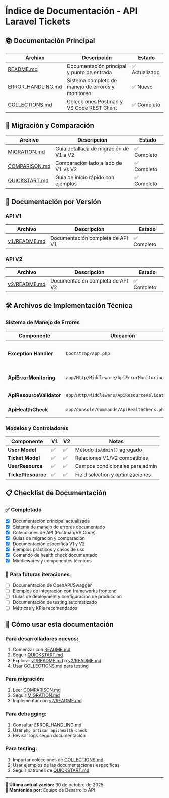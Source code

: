 # Índice de Documentación - API Laravel Tickets

## 📚 Documentación Principal

| Archivo | Descripción | Estado |
|---------|-------------|--------|
| [README.md](README.md) | Documentación principal y punto de entrada | ✅ Actualizado |
| [ERROR_HANDLING.md](ERROR_HANDLING.md) | Sistema completo de manejo de errores y monitoreo | ✅ Nuevo |
| [COLLECTIONS.md](COLLECTIONS.md) | Colecciones Postman y VS Code REST Client | ✅ Completo |

## 🔄 Migración y Comparación

| Archivo | Descripción | Estado |
|---------|-------------|--------|
| [MIGRATION.md](MIGRATION.md) | Guía detallada de migración de V1 a V2 | ✅ Completo |
| [COMPARISON.md](COMPARISON.md) | Comparación lado a lado de V1 vs V2 | ✅ Completo |
| [QUICKSTART.md](QUICKSTART.md) | Guía de inicio rápido con ejemplos | ✅ Completo |

## 📖 Documentación por Versión

### API V1
| Archivo | Descripción | Estado |
|---------|-------------|--------|
| [v1/README.md](v1/README.md) | Documentación completa de API V1 | ✅ Completo |

### API V2
| Archivo | Descripción | Estado |
|---------|-------------|--------|
| [v2/README.md](v2/README.md) | Documentación completa de API V2 | ✅ Completo |

## 🛠️ Archivos de Implementación Técnica

### Sistema de Manejo de Errores

| Componente | Ubicación | Función |
|------------|-----------|---------|
| **Exception Handler** | `bootstrap/app.php` | Manejo centralizado de excepciones |
| **ApiErrorMonitoring** | `app/Http/Middleware/ApiErrorMonitoring.php` | Monitoreo en tiempo real |
| **ApiResourceValidator** | `app/Http/Middleware/ApiResourceValidator.php` | Validación de requests |
| **ApiHealthCheck** | `app/Console/Commands/ApiHealthCheck.php` | Diagnóstico del sistema |

### Modelos y Controladores

| Componente | V1 | V2 | Notas |
|------------|----|----|-------|
| **User Model** | ✅ | ✅ | Método `isAdmin()` agregado |
| **Ticket Model** | ✅ | ✅ | Relaciones V1/V2 compatibles |
| **UserResource** | ✅ | ✅ | Campos condicionales para admin |
| **TicketResource** | ✅ | ✅ | Field selection y optimizaciones |

## 📋 Checklist de Documentación

### ✅ Completado
- [x] Documentación principal actualizada
- [x] Sistema de manejo de errores documentado
- [x] Colecciones de API (Postman/VS Code)
- [x] Guías de migración y comparación
- [x] Documentación específica V1 y V2
- [x] Ejemplos prácticos y casos de uso
- [x] Comando de health check documentado
- [x] Middlewares y componentes técnicos

### 📝 Para futuras iteraciones
- [ ] Documentación de OpenAPI/Swagger
- [ ] Ejemplos de integración con frameworks frontend
- [ ] Guías de deployment y configuración de producción
- [ ] Documentación de testing automatizado
- [ ] Métricas y KPIs recomendados

## 🚀 Cómo usar esta documentación

### Para desarrolladores nuevos:
1. Comenzar con [README.md](README.md)
2. Seguir [QUICKSTART.md](QUICKSTART.md)
3. Explorar [v1/README.md](v1/README.md) o [v2/README.md](v2/README.md)
4. Usar [COLLECTIONS.md](COLLECTIONS.md) para testing

### Para migración:
1. Leer [COMPARISON.md](COMPARISON.md)
2. Seguir [MIGRATION.md](MIGRATION.md)
3. Implementar con [v2/README.md](v2/README.md)

### Para debugging:
1. Consultar [ERROR_HANDLING.md](ERROR_HANDLING.md)
2. Usar `php artisan api:health-check`
3. Revisar logs según documentación

### Para testing:
1. Importar colecciones de [COLLECTIONS.md](COLLECTIONS.md)
2. Usar ejemplos de las documentaciones específicas
3. Seguir patrones de [QUICKSTART.md](QUICKSTART.md)

---

**📅 Última actualización:** 30 de octubre de 2025  
**👥 Mantenido por:** Equipo de Desarrollo API  

